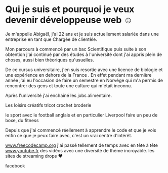 <!DOCTYPE html>
 <html>
  <head>
    <!-- metadata elements: link, meta, title, and style -->
  </head>
 
 
  <body>   <!-- page contents -->
 
<h1> Qui je suis et pourquoi je veux devenir développeuse web ☺ </h1>

<!-- qui vous êtes, votre parcours, vos études, vos diplômes, vos expériences -->

Je m'appelle Abigaël, j'ai 22 ans et je suis actuellement salariée dans une entreprise en tant que Chargée de clientèle.

Mon parcours à commencé par un bac Scientifique puis suite à son obtention j'ai continué par des études à l'université dont j'ai appris plein de choses, aussi bien théoriques qu'usuelles. 

De ce cursus universitaire, j'en suis resortie avec une licence de biologie et une expérience en dehors de la France .
En effet pendant ma dernière année j'ai eu l'occasion de faire un semestre en Norvège qui m'a permis de rencontrer des gens et toute une culture qui m'était inconnu.

Après l'université j'ai enchainé les jobs alimentaire.


<!-- vos centres d'intérêts, complétés par des images / vidéos -->

Les loisirs créatifs
tricot
crochet
broderie

le sport avec
le football anglais et en particulier Liverpool
faire un peu de boxe, du fitness

Depuis que j'ai commencé réellement à apprendre le code et que je vois enfin ce que je peux faire avec, c'est un vrai centre d'intérêt.



<!-- vos sites préférés -->

www.freecodecamp.org j'ai passé tellement de temps avec en tête à tête
www.youtube.fr des vidéos avec une diversité de thème incroyable. 
les sites de streaming
drops ♥



<!-- un lien vers vos profils de réseaux sociaux, voire y intégrer certains contenus de vos réseaux sociaux ! -->
facebook

 </body>
</html>
